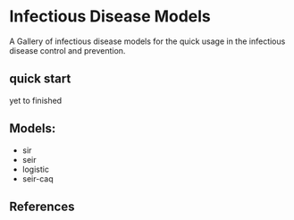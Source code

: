 # Infectious Disease Models

A Gallery of infectious disease models for the quick usage in the infectious disease control and prevention.

## quick start
yet to finished

## Models:
- sir
- seir
- logistic
- seir-caq

## References
